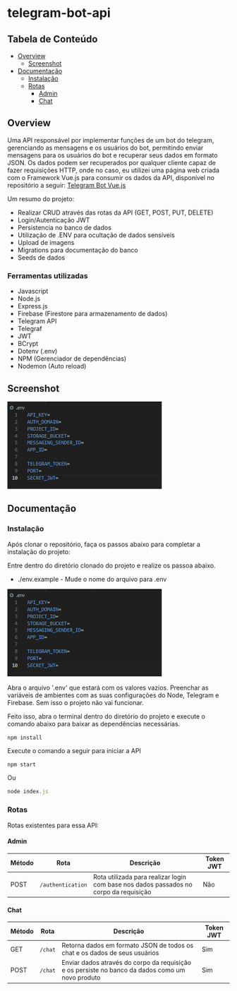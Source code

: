 # telegram-bot-api

## Tabela de Conteúdo
- [Overview](#overview)
  - [Screenshot](#screenshot) 
- [Documentação](#documentação)
  - [Instalação](#instalação)
  - [Rotas](#rotas)
    - [Admin](#admin)
    - [Chat](#chat)

## Overview
Uma API responsável por implementar funções de um bot do telegram, gerenciando as mensagens e os usuários do bot, permitindo enviar mensagens para os usuários do bot e recuperar seus dados em formato JSON. Os dados podem ser recuperados por qualquer cliente capaz de fazer requisições HTTP, onde no caso, eu utilizei uma página web criada com o Framework Vue.js para consumir os dados da API, disponível no repositório a seguir: <a href="https://github.com/mateusmdev/telegram-bot-vue">Telegram Bot Vue.js<a/> </br>

Um resumo do projeto:
<ul>
  <li>Realizar CRUD através das rotas da API (GET, POST, PUT, DELETE)</li>
  <li>Login/Autenticação JWT</li>
  <li>Persistencia no banco de dados</li>
  <li>Utilização de .ENV para ocultação de dados sensíveis</li>
  <li>Upload de imagens</li>
  <li>Migrations para documentação do banco</li>
  <li>Seeds de dados</li>
</ul>

### Ferramentas utilizadas
<ul>
  <li>Javascript</li>
  <li>Node.js</li>
  <li>Express.js</li>
  <li>Firebase (Firestore para armazenamento de dados)</li>
  <li>Telegram API</li>
  <li>Telegraf</li>
  <li>JWT</li>
  <li>BCrypt</li>
  <li>Dotenv (.env)</li>
  <li>NPM (Gerenciador de dependências)</li>
  <li>Nodemon (Auto reload)</li>
</ul>

## Screenshot

<img src="./img-readme/1.png" />

## Documentação

### Instalação

Após clonar o repositório, faça os passos abaixo para completar a instalação do projeto:

Entre dentro do diretório clonado do projeto e realize os passoa abaixo.

  - ./env.example - Mude o nome do arquivo para .env
    
<img src="./img-readme/1.png" />

Abra o arquivo '.env' que estará com os valores vazios. Preenchar as variáveis de ambientes com as suas configurações do Node, Telegram e Firebase. Sem isso o projeto não vai funcionar.

Feito isso, abra o terminal dentro do diretório do projeto e execute o comando abaixo para baixar as dependências necessárias.

```javascript
npm install
```

Execute o comando a seguir para iniciar a API

```javascript
npm start
```
Ou

```javascript
node index.js
```

### Rotas

Rotas existentes para essa API:

#### Admin

| Método| Rota |Descrição|Token JWT|
|------|-------|---------|----------
| POST |`/authentication` | Rota utilizada para realizar login com base nos dados passados no corpo da requisição | Não

#### Chat

| Método| Rota |Descrição|Token JWT|
|------|-------|---------|----------
| GET  |`/chat`| Retorna dados em formato JSON de todos os chat e os dados de seus usuários | Sim |
| POST |`/chat` | Enviar dados através do corpo da requisição e os persiste no banco da dados como um novo produto | Sim |

</br>
